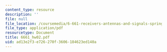```yaml
---
content_type: resource
description: ''
file: null
file_location: /coursemedia/6-661-receivers-antennas-and-signals-spring-2003/ad13e2f3e726270f3606184623ed140a_6661_hw02.pdf
file_type: application/pdf
resourcetype: Document
title: 6661_hw02.pdf
uid: ad13e2f3-e726-270f-3606-184623ed140a
---
```


